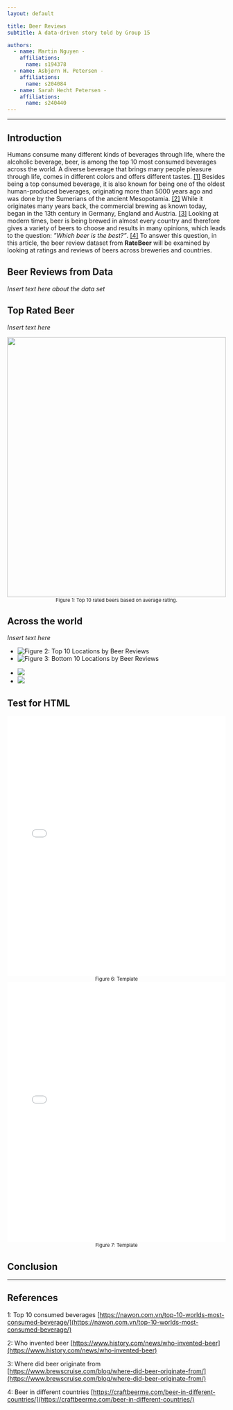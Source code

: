 ```yaml
---
layout: default

title: Beer Reviews
subtitle: A data-driven story told by Group 15

authors:
  - name: Martin Nguyen - 
    affiliations:
      name: s194378
  - name: Asbjørn H. Petersen - 
    affiliations:
      name: s204084
  - name: Sarah Hecht Petersen - 
    affiliations:
      name: s240440
---      
```


* * *

## Introduction
Humans consume many different kinds of beverages through life, where the alcoholic beverage, beer, is among the top 10 most consumed beverages across the world. A diverse beverage that brings many people pleasure through life, comes in different colors and offers different tastes. [[1]](#ref1) Besides being a top consumed beverage, it is also known for being one of the oldest human-produced beverages, originating more than 5000 years ago and was done by the Sumerians of the ancient Mesopotamia. [[2]](#ref2) While it originates many years back, the commercial brewing as known today, began in the 13th century in Germany, England and Austria. [[3]](#ref3) Looking at modern times, beer is being brewed in almost every country and therefore gives a variety of beers to choose and results in many opinions, which leads to the question: *”Which beer is the best?”*. [[4]](#ref4) To answer this question, in this article, the beer review dataset from **RateBeer** will be examined by looking at ratings and reviews of beers across breweries and countries. 

## Beer Reviews from Data
*Insert text here about the data set*

## Top Rated Beer
*Insert text here*

<div class="l-page" style="max-width: 100%;">
  <img src="{{ '/assets/plotly/Top10RatedBeers.png' | relative_url }}" frameborder='0' scrolling='yes' height="600px" width="100%" style="border: 0px">
</div>
<div id="figure1" class="caption" style="text-align: center; font-size: 0.8em;">
    Figure 1: Top 10 rated beers based on average rating.
</div>

## Across the world
*Insert text here*

<html>
  <head>
    <link rel="stylesheet" href="https://cdn.jsdelivr.net/bxslider/4.2.12/jquery.bxslider.css">
    <script src="https://ajax.googleapis.com/ajax/libs/jquery/3.1.1/jquery.min.js"></script>
    <script src="https://cdn.jsdelivr.net/bxslider/4.2.12/jquery.bxslider.min.js"></script>
    <script>
      $(document).ready(function(){
        $(".bxslider").bxSlider(); 
        mode: 'fade',
        captions: true,
      });
    </script>
  </head>
  <body>
    <ul class="bxslider">
        <li><img src="/assets/plotly/Top10Locations.png" title="Figure 2: Top 10 Locations by Beer Reviews"/></li>
        <li><img src="/assets/plotly/Bottom10Locations.png" title="Figure 3: Bottom 10 Locations by Beer Reviews"/></li>
    </ul>
  </body>
</html>

<html>
  <head>
    <link rel="stylesheet" href="https://cdn.jsdelivr.net/bxslider/4.2.12/jquery.bxslider.css">
    <script src="https://ajax.googleapis.com/ajax/libs/jquery/3.1.1/jquery.min.js"></script>
    <script src="https://cdn.jsdelivr.net/bxslider/4.2.12/jquery.bxslider.min.js"></script>
    <script>
      $(document).ready(function(){
        $(".bxslider2").bxSlider(); 
        mode: 'fade',
        captions: true,
      });
    </script>
  </head>
  <body>
    <ul class="bxslider2">
        <li><img src="/assets/plotly/Top10Breweries.png" /></li>
        <li><img src="/assets/plotly/Bottom10Breweries.png" /></li>
    </ul>
  </body>
</html>

## Test for HTML

<div class="l-page">
  <iframe src="{{ '/assets/plotly/XXXX.html' | relative_url }}" frameborder='0' scrolling='no' height="600px" width="100%" style="border: 0px;"></iframe>
</div>
<div id="figure6" class="caption" style="text-align: center; font-size: 0.8em;">
    Figure 6: Template
</div>

<div class="l-page">
  <iframe src="{{ '/assets/plotly/XXXX.html' | relative_url }}" frameborder='0' scrolling='no' height="600px" width="100%" style="border: 0px;"></iframe>
</div>
<div id="figure7" class="caption" style="text-align: center; font-size: 0.8em;">
    Figure 7: Template
</div>

## Conclusion

* * *

## References
<a name="ref1">1</a>: Top 10 consumed beverages [https://nawon.com.vn/top-10-worlds-most-consumed-beverage/](https://nawon.com.vn/top-10-worlds-most-consumed-beverage/)

<a name="ref2">2</a>: Who invented beer [https://www.history.com/news/who-invented-beer](https://www.history.com/news/who-invented-beer)

<a name="ref3">3</a>: Where did beer originate from [https://www.brewscruise.com/blog/where-did-beer-originate-from/](https://www.brewscruise.com/blog/where-did-beer-originate-from/)

<a name="ref4">4</a>: Beer in different countries [https://craftbeerme.com/beer-in-different-countries/](https://craftbeerme.com/beer-in-different-countries/)

